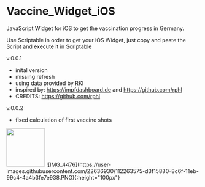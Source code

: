 # Vaccine_Widget_iOS
JavaScript Widget for iOS to get the vaccination progress in Germany.

Use Scriptable in order to get your iOS Widget, just copy and paste the Script and execute it in Scriptable

v.0.0.1
- inital version
- missing refresh
- using data provided by RKI
- inspired by: https://impfdashboard.de and https://github.com/rphl
- CREDITS: https://github.com/rphl

v.0.0.2
- fixed calculation of first vaccine shots
<img src="https://user-images.githubusercontent.com/22636930/112263575-d3f15880-8c6f-11eb-99c4-4a4b3fe7e938.PNG" width="100">
![IMG_4476](https://user-images.githubusercontent.com/22636930/112263575-d3f15880-8c6f-11eb-99c4-4a4b3fe7e938.PNG){:height="100px"}


